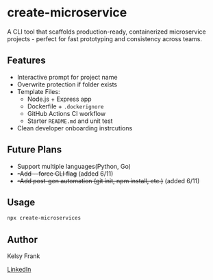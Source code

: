 # create-microservice

A CLI tool that scaffolds production-ready, containerized microservice projects - perfect for fast prototyping and consistency across teams.

## Features

- Interactive prompt for project name
- Overwrite protection if folder exists
- Template Files:
  - Node.js + Express app
  - Dockerfile + `.dockerignore`
  - GitHub Actions CI workflow
  - Starter `README.md` and unit test
- Clean developer onboarding instrcutions

## Future Plans
- Support multiple languages(Python, Go)
- ~~-Add --force CLI flag~~ (added 6/11)
- ~~-Add post-gen automation (git init, npm install, etc.)~~ (added 6/11)

## Usage

```bash
npx create-microservices
```

## Author
Kelsy Frank

[LinkedIn](https://www.linkedin.com/in/kelsy-frank-36a20732a/)
